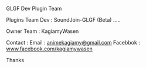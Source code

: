 GLGF Dev Plugin Team

Plugins Team Dev :
SoundJoin-GLGF (Beta)
.....

Owner Team : 
KagiamyWasen

Contact :
Email : animekagiamy@gmail.com
Facebbok : www.facebook.com/kagiamywasen

Thanks
